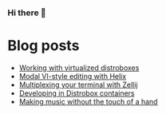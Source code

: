 ### Hi there 👋

# Blog posts
<!-- BLOG-POST-LIST:START -->
- [Working with virtualized distroboxes](https://liv.pink/post/2023-09-12-distrobox-on-lima/)
- [Modal VI-style editing with Helix](https://liv.pink/post/2023-03-21-modal-vi-style-editing-with-helix/)
- [Multiplexing your terminal with Zellij](https://liv.pink/post/2023-02-08-multiplexing-your-terminal-with-zellij/)
- [Developing in Distrobox containers](https://liv.pink/post/2023-02-01-developing-in-distrobox-containers/)
- [Making music without the touch of a hand](https://liv.pink/post/2023-01-10-making-music-without-the-touch-of-a-hand/)
<!-- BLOG-POST-LIST:END -->
